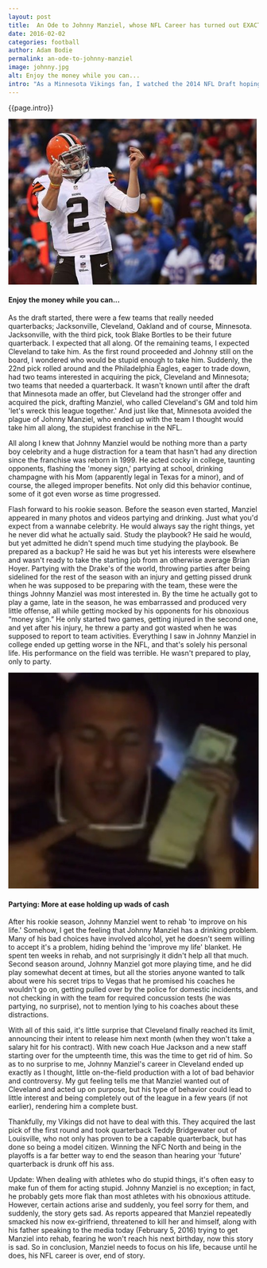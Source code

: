 ```yaml
---
layout: post
title:  An Ode to Johnny Manziel, whose NFL Career has turned out EXACTLY how I thought it would
date: 2016-02-02
categories: football
author: Adam Bodie
permalink: an-ode-to-johnny-manziel
image: johnny.jpg
alt: Enjoy the money while you can...
intro: "As a Minnesota Vikings fan, I watched the 2014 NFL Draft hoping for two things. One was that the Vikings would take a quarterback that would be their franchise quarterback, and the other was that they wouldn't wind up with Heisman winning Quarterback Johnny Manziel. The Vikings needed a quarterback, but Johnny Manziel was not only a terrible fit for the Vikings, but he was and is to this day, a party boy who wants to be a celebrity with little focus on the game."
---
```


<div class="article">
<p>{{page.intro}}</p>

<div class="blog-pic">
		<img src="img/johnny.jpg" data-toggle="tooltip" title="Enjoy the money while you can..." class="image block img-responsive">
	<h4>Enjoy the money while you can...</h4>
</div>

<p>As the draft started, there were a few teams that really needed quarterbacks; Jacksonville, Cleveland, Oakland and of course, Minnesota.  Jacksonville, with the third pick, took Blake Bortles to be their future quarterback.  I expected that all along.  Of the remaining teams, I expected Cleveland to take him.  As the first round proceeded and Johnny still on the board, I wondered who would be stupid enough to take him.  Suddenly, the 22nd pick rolled around and the Philadelphia Eagles, eager to trade down, had two teams interested in acquiring the pick, Cleveland and Minnesota; two teams that needed a quarterback.  It wasn't known until after the draft that Minnesota made an offer, but Cleveland had the stronger offer and acquired the pick, drafting Manziel, who called Cleveland's GM and told him 'let's wreck this league together.'  And just like that, Minnesota avoided the plague of Johnny Manziel, who ended up with the team I thought would take him all along, the stupidest franchise in the NFL.</p>

<p>All along I knew that Johnny Manziel would be nothing more than a party boy celebrity and a huge distraction for a team that hasn't had any direction since the franchise was reborn in 1999.  He acted cocky in college, taunting opponents, flashing the 'money sign,' partying at school, drinking champagne with his Mom (apparently legal in Texas for a minor), and of course, the alleged improper benefits.  Not only did this behavior continue, some of it got even worse as time progressed.</p>

<p>Flash forward to his rookie season.  Before the season even started, Manziel appeared in many photos and videos partying and drinking.  Just what you'd expect from a wannabe celebrity.  He would always say the right things, yet he never did what he actually said.  Study the playbook?  He said he would, but yet admitted he didn't spend much time studying the playbook.  Be prepared as a backup?  He said he was but yet his interests were elsewhere and wasn't ready to take the starting job from an otherwise average Brian Hoyer.  Partying with the Drake's of the world, throwing parties after being sidelined for the rest of the season with an injury and getting pissed drunk when he was supposed to be preparing with the team, these were the things Johnny Manziel was most interested in.  By the time he actually got to play a game, late in the season, he was embarrassed and produced very little offense, all while getting mocked by his opponents for his obnoxious “money sign.”  He only started two games, getting injured in the second one, and yet after his injury, he threw a party and got wasted when he was supposed to report to team activities.  Everything I saw in Johnny Manziel in college ended up getting worse in the NFL, and that's solely his personal life.  His performance on the field was terrible.  He wasn't prepared to play, only to party.</p>

<div class="blog-pic">
		<img src="img/manziel.jpg" data-toggle="tooltip" title="Partying: More at ease holding up wads of cash" class="image block img-responsive">
	<h4>Partying: More at ease holding up wads of cash</h4>
</div>

<p>After his rookie season, Johnny Manziel went to rehab 'to improve on his life.'  Somehow, I get the feeling that Johnny Manziel has a drinking problem.  Many of his bad choices have involved alcohol, yet he doesn't seem willing to accept it's a problem, hiding behind the 'improve my life' blanket.  He spent ten weeks in rehab,  and not surprisingly it didn't help all that much.  Second season around, Johnny Manziel got more playing time, and he did play somewhat decent at times, but all the stories anyone wanted to talk about were his secret trips to Vegas that he promised his coaches he wouldn't go on, getting pulled over by the police for domestic incidents, and not checking in with the team for required concussion tests (he was partying, no surprise), not to mention lying to his coaches about these distractions.</p>

<p>With all of this said, it's little surprise that Cleveland finally reached its limit, announcing their intent to release him next month (when they won't take a salary hit for his contract).  With new coach Hue Jackson and a new staff starting over for the umpteenth time, this was the time to get rid of him.  So as to no surprise to me, Johnny Manziel's career in Cleveland ended up exactly as I thought, little on-the-field production with a lot of bad behavior and controversy.  My gut feeling tells me that Manziel wanted out of Cleveland and acted up on purpose, but his type of behavior could lead to little interest and being completely out of the league in a few years (if not earlier), rendering him a complete bust.</p>

<p>Thankfully, my Vikings did not have to deal with this.  They acquired the last pick of the first round and took quarterback Teddy Bridgewater out of Louisville, who not only has proven to be a capable quarterback, but has done so being a model citizen.  Winning the NFC North and being in the playoffs is a far better way to end the season than hearing your 'future' quarterback is drunk off his ass.</p>

<p>Update: When dealing with athletes who do stupid things, it's often easy to make fun of them for acting stupid.  Johnny Manziel is no exception; in fact, he probably gets more flak than most athletes with his obnoxious attitude.  However, certain actions arise and suddenly, you feel sorry for them, and suddenly, the story gets sad.  As reports appeared that Manziel repeatedly smacked his now ex-girlfriend, threatened to kill her and himself, along with his father speaking to the media today (February 5, 2016) trying to get Manziel into rehab, fearing he won't reach his next birthday, now this story is sad.  So in conclusion, Manziel needs to focus on his life, because until he does, his NFL career is over, end of story.</p>

</div>